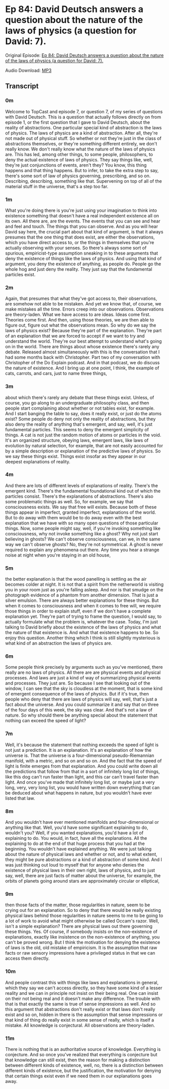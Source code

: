 # Ep 84: David Deutsch answers a question about the nature of the laws of physics (a question for David: 7).

Original Episode: [Ep 84: David Deutsch answers a question about the nature of the laws of physics (a question for David: 7).](https://www.podbean.com/site/EpisodeDownload/PB10C5BDAZHN56)

Audio Download: [MP3](https://mcdn.podbean.com/mf/download/tpmq39/A_question_for_David_776c3q.mp3)

## Transcript

### 0m

Welcome to TopCast and episode 7, or question 7, of my series of questions with David Deutsch. This is a question that actually follows directly on from episode 1, or the first question that I gave to David Deutsch, about the reality of abstractions. One particular special kind of abstraction is the laws of physics. The laws of physics are a kind of abstraction. After all, they're not made out of physical stuff. So whether or not they're just in the class of abstractions themselves, or they're something different entirely, we don't really know. We don't really know what the nature of the laws of physics are. This has led, among other things, to some people, philosophers, to deny the actual existence of laws of physics. They say things like, well, they're just conjunctions of events, aren't they? You know, this thing happens and that thing happens. But to infer, to take the extra step to say, there's some sort of law of physics governing, prescribing, and so on. Describing, describing, something like that. Supervening on top of all of the material stuff in the universe, that's a step too far.

### 1m

What you're doing there is you're just using your imagination to think into existence something that doesn't have a real independent existence all on its own. All there are, are the events. The events that you can see and hear and feel and touch. The things that you can observe. And as you will hear David say here, the crucial part about that kind of argument, is that it always presumes that the one thing that does exist, are either the observations, which you have direct access to, or the things in themselves that you're actually observing with your senses. So there's always some sort of spurious, empiricist-type assumption sneaking in to these arguments that deny the existence of things like the laws of physics. And using that kind of argument, you deny the existence of anything, as people do. People go the whole hog and just deny the reality. They just say that the fundamental particles exist.

### 2m

Again, that presumes that what they've got access to, their observations, are somehow not able to be mistaken. And yet we know that, of course, we make mistakes all the time. Errors creep into our observations. Observations are theory-laden. What we have access to are ideas. Ideas come first. Theories come first. And then, using those theories, we are then able to figure out, figure out what the observations mean. So why do we say the laws of physics exist? Because they're part of the explanation. They're part of an explanation that we are forced to accept if we want to try and understand the world. They're our best attempt to understand what's going on in the world. There are things about whose existence there's rarely any debate. Released almost simultaneously with this is the conversation that I had some months back with Christopher. Part two of my conversation with Christopher of the Do Explain podcast. And in that podcast, we do discuss the nature of existence. And I bring up at one point, I think, the example of cats, carrots, and cars, just to name three things,

### 3m

about which there's rarely any debate that these things exist. Unless, of course, you go along to an undergraduate philosophy class, and then people start complaining about whether or not tables exist, for example. And I start banging the table to say, does it really exist, or just do the atoms exist? Some people do deny not only the reality of abstractions, but they also deny the reality of anything that's emergent, and say, well, it's just fundamental particles. This seems to deny the emergent simplicity of things. A cat is not just the random motion of atoms or particles in the void. It's an organized structure, obeying laws, emergent laws, like laws of evolution by natural selection, for example, that are not easily accounted for by a simple description or explanation of the predictive laws of physics. So we say these things exist. Things exist insofar as they appear in our deepest explanations of reality.

### 4m

And there are lots of different levels of explanations of reality. There's the emergent kind. There's the fundamental foundational kind out of which the particles consist. There's the explanations of abstractions. There's also some problematic things as well. So, for example, we say that consciousness exists. We say that free will exists. Because both of these things appear in imperfect, granted imperfect, explanations of the world. But to do away with them would be to do away even with the best explanation that we have with so many open questions of those particular things. Now, some people might say, well, if you're invoking something like consciousness, why not invoke something like a ghost? Why not just start believing in ghosts? We can't observe consciousness, can we, in the same way we can't observe ghosts? No, they're not symmetrical. A ghost is never required to explain any phenomena out there. Any time you hear a strange noise at night when you're staying in an old house,

### 5m

the better explanation is that the wood panelling is settling as the air becomes colder at night. It is not that a spirit from the netherworld is visiting you in your room just as you're falling asleep. And nor is that smudge on the photograph evidence of a phantom from another dimension. That is just a silver emulsion. There are always better explanations for these things. But when it comes to consciousness and when it comes to free will, we require those things in order to explain stuff, even if we don't have a complete explanation yet. They're part of trying to frame the question, I would say, to actually formulate what the problem is, whatever the case. Today, I'm just talking to David briefly about the existence of the laws of physics and what the nature of that existence is. And what that existence happens to be. So enjoy this question. Another thing which I think is still slightly mysterious is what kind of an abstraction the laws of physics are.

### 6m

Some people think precisely by arguments such as you've mentioned, there really are no laws of physics. All there are are physical events and physical processes. And laws are just a kind of way of summarizing physical events and processes. They just are. So because I see that looking out of the window, I can see that the sky is cloudless at the moment, that is some kind of emergent consequence of the laws of physics. But if it's true, then people who deny that there are laws of physics will say, well, that's just a fact about the universe. And you could summarize it and say that on three of the four days of this week, the sky was clear. And that's not a law of nature. So why should there be anything special about the statement that nothing can exceed the speed of light?

### 7m

Well, it's because the statement that nothing exceeds the speed of light is not just a prediction. It is an explanation. It's an explanation of how the universe is. That the universe is a four-dimensional pseudo-Riemannian manifold, with a metric, and so on and so on. And the fact that the speed of light is finite emerges from that explanation. And you could write down all the predictions that follow from that in a sort of infinitely long list of things, like this dog can't run faster than light, and this car can't travel faster than light. And once you've made that infinitely long list, or maybe just a very long, very, very long list, you would have written down everything that can be deduced about what happens in nature, but you wouldn't have ever listed that law.

### 8m

And you wouldn't have ever mentioned manifolds and four-dimensional or anything like that. Well, you'd have some significant explaining to do, wouldn't you? Well, if you wanted explanations, you'd have a lot of explaining to do. You would, in fact, have all the explanations. All the explaining to do at the end of that huge process that you had at the beginning. You wouldn't have explained anything. We were just talking about the nature of physical laws and whether or not, and to what extent, they might be pure abstractions or a kind of abstraction of some kind. And I was just thinking out loud to myself that for anyone who denies the existence of physical laws in their own right, laws of physics, and to just say, well, there are just facts of matter about the universe, for example, the orbits of planets going around stars are approximately circular or elliptical,

### 9m

then those facts of the matter, those regularities in nature, seem to be crying out for an explanation. So to deny that there would be really existing physical laws behind those regularities in nature seems to me to be going to a lot of work to avoid what might otherwise be called Occam's razor. Well, isn't a simple explanation? There are physical laws out there governing these things. Yes. Of course, if somebody insists on the non-existence of explanations, exactly like insistence on the non-existence of anything, you can't be proved wrong. But I think the motivation for denying the existence of laws is the old, old mistake of empiricism. It is the assumption that raw facts or raw sensory impressions have a privileged status in that we can access them directly.

### 10m

And people contrast this with things like laws and explanations in general, which they say we can't access directly, so they have some kind of a lesser reality and we can in principle not insist on their being real. One can insist on their not being real and it doesn't make any difference. The trouble with that is that exactly the same is true of sense impressions as well. And so this argument that abstractions don't really exist or that laws don't really exist and so on, hidden in there is the assumption that sense impressions or that kind of thing do really exist in some sense of really, which is itself a mistake. All knowledge is conjectural. All observations are theory-laden.

### 11m

There is nothing that is an authoritative source of knowledge. Everything is conjecture. And so once you've realized that everything is conjecture but that knowledge can still exist, then the reason for making a distinction between different kinds of existence, well, no, there is a distinction between different kinds of existence, but the justification, the motivation for denying that certain things exist even if we need them in our explanations goes away.

